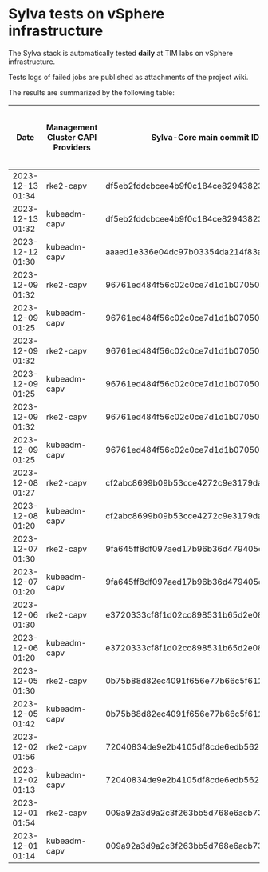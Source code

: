 # Sylva tests on vSphere infrastructure

The Sylva stack is automatically tested **daily** at TIM labs on vSphere infrastructure.

Tests logs of failed jobs are published as attachments of the project wiki.

The results are summarized by the following table:

| Date                      | Management Cluster CAPI Providers | Sylva-Core main commit ID        | Result                                       | Test logs (only for failed tests) |
|---------------------------|-----------------------------------|----------------------------------|----------------------------------------------|-----------------------------------|
|2023-12-13 01:34|rke2-capv|df5eb2fddcbcee4b9f0c184ce82943823dc8f58f|:white_check_mark: success||
|2023-12-13 01:32|kubeadm-capv|df5eb2fddcbcee4b9f0c184ce82943823dc8f58f|:white_check_mark: success||
|2023-12-12 01:30|kubeadm-capv|aaaed1e336e04dc97b03354da214f83a7bf0d6da|:white_check_mark: success||
|2023-12-09 01:32|rke2-capv|96761ed484f56c02c0ce7d1d1b07050e5b63e153|:white_check_mark: success||
|2023-12-09 01:25|kubeadm-capv|96761ed484f56c02c0ce7d1d1b07050e5b63e153|:white_check_mark: success||
|2023-12-09 01:32|rke2-capv|96761ed484f56c02c0ce7d1d1b07050e5b63e153|:white_check_mark: success||
|2023-12-09 01:25|kubeadm-capv|96761ed484f56c02c0ce7d1d1b07050e5b63e153|:white_check_mark: success||
|2023-12-09 01:32|rke2-capv|96761ed484f56c02c0ce7d1d1b07050e5b63e153|:white_check_mark: success||
|2023-12-09 01:25|kubeadm-capv|96761ed484f56c02c0ce7d1d1b07050e5b63e153|:white_check_mark: success||
|2023-12-08 01:27|rke2-capv|cf2abc8699b09b53cce4272c9e3179dae00a3f90|:white_check_mark: success||
|2023-12-08 01:20|kubeadm-capv|cf2abc8699b09b53cce4272c9e3179dae00a3f90|:white_check_mark: success||
|2023-12-07 01:30|rke2-capv|9fa645ff8df097aed17b96b36d479405c103bbbf|:x: failed|[link](https://gitlab.com/sylva-projects/sylva-core/-/wikis/uploads/bbf478df4327ea57ebdf93004f9cc95a/capv-logs.gz)|
|2023-12-07 01:20|kubeadm-capv|9fa645ff8df097aed17b96b36d479405c103bbbf|:white_check_mark: success||
|2023-12-06 01:30|rke2-capv|e3720333cf8f1d02cc898531b65d2e085e495bdf|:x: failed|[link](https://gitlab.com/sylva-projects/sylva-core/-/wikis/uploads/ddc15edb0629f9add918ea900dcdd894/capv-logs.gz)|
|2023-12-06 01:20|kubeadm-capv|e3720333cf8f1d02cc898531b65d2e085e495bdf|:white_check_mark: success||
|2023-12-05 01:30|rke2-capv|0b75b88d82ec4091f656e77b66c5f6126240a266|:x: failed|[link](https://gitlab.com/sylva-projects/sylva-core/-/wikis/uploads/6100fe0ed309c941919250900d3a98f4/capv-logs.gz)|
|2023-12-05 01:42|kubeadm-capv|0b75b88d82ec4091f656e77b66c5f6126240a266|:x: failed|[link](https://gitlab.com/sylva-projects/sylva-core/-/wikis/uploads/6100fe0ed309c941919250900d3a98f4/capv-logs.gz)|
|2023-12-02 01:56|rke2-capv|72040834de9e2b4105df8cde6edb562ef0724a67|:x: failed|[link](https://gitlab.com/sylva-projects/sylva-core/-/wikis/uploads/709a26e918301bcda178b18abae73b04/capv-logs.gz)|
|2023-12-02 01:13|kubeadm-capv|72040834de9e2b4105df8cde6edb562ef0724a67|:white_check_mark: success||
|2023-12-01 01:54|rke2-capv|009a92a3d9a2c3f263bb5d768e6acb735107e481|:x: failed|[link](https://gitlab.com/sylva-projects/sylva-core/-/wikis/uploads/7dc25dd52b91d42214a5acbcaebff15c/capv-logs.gz)|
|2023-12-01 01:14|kubeadm-capv|009a92a3d9a2c3f263bb5d768e6acb735107e481|:white_check_mark: success||

